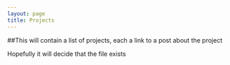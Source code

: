 ```yaml
---
layout: page
title: Projects
---
```


##This will contain a list of projects, each a link to a post about the project


Hopefully it will decide that the file exists
